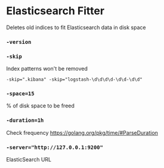 # Elasticsearch Fitter
Deletes old indices to fit Elasticsearch data in disk space


### `-version`


### `-skip`
Index patterns won't be removed

    -skip=".kibana" -skip="logstash-\d\d\d\d-\d\d-\d\d"


### `-space=15`
% of disk space to be freed


### `-duration=1h`
Check frequency
https://golang.org/pkg/time/#ParseDuration


### `-server="http://127.0.0.1:9200"`
ElasticSearch URL